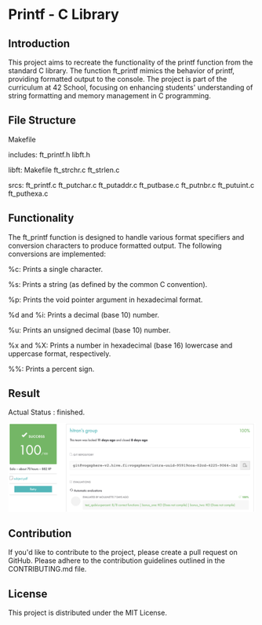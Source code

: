 # Printf  - C Library
## Introduction
This project aims to recreate the functionality of the printf function from the standard C library. The function ft_printf mimics the behavior of printf, providing formatted output to the console. The project is part of the curriculum at 42 School, focusing on enhancing students' understanding of string formatting and memory management in C programming.

## File Structure

Makefile

includes:
    ft_printf.h
    libft.h

libft:
    Makefile
    ft_strchr.c
    ft_strlen.c

srcs:
    ft_printf.c
    ft_putchar.c
    ft_putaddr.c
    ft_putbase.c
    ft_putnbr.c
    ft_putuint.c
    ft_puthexa.c

## Functionality
The ft_printf function is designed to handle various format specifiers and conversion characters to produce formatted output. The following conversions are implemented:

%c: Prints a single character.

%s: Prints a string (as defined by the common C convention).

%p: Prints the void pointer argument in hexadecimal format.

%d and %i: Prints a decimal (base 10) number.

%u: Prints an unsigned decimal (base 10) number.

%x and %X: Prints a number in hexadecimal (base 16) lowercase and uppercase format, respectively.

%%: Prints a percent sign.

## Result
Actual Status : finished.

<img width="1914" src="https://github.com/tranhieutrung/images/blob/main/printf_result.png">

## Contribution
If you'd like to contribute to the project, please create a pull request on GitHub. Please adhere to the contribution guidelines outlined in the CONTRIBUTING.md file.

## License
This project is distributed under the MIT License.